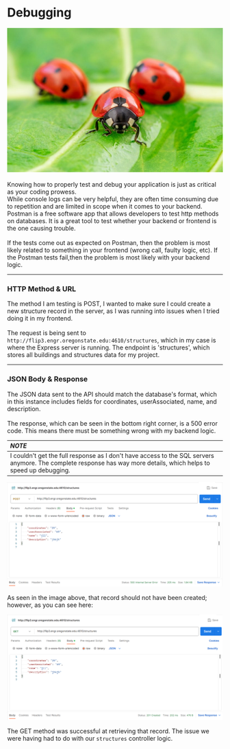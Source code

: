 # Debugging
![app.js file](https://github.com/scott5Tots/react-starter-app/blob/main/debugging/assets/Ladybug.JPG)<br><br>
Knowing how to properly test and debug your application is just as critical as your coding prowess. <br>
While console logs can be very helpful, they are often time consuming due to repetition and are limited in scope when it comes to your backend. Postman is a free software app that allows developers to test http methods on databases. It is a great tool to test whether your backend or frontend is the one causing trouble. <br><br>
If the tests come out as expected on Postman, then the problem is most likely related to something in your frontend (wrong call, faulty logic, etc). If the Postman tests fail,then the problem is most likely with your backend logic.<br>
___
### HTTP Method & URL
The method I am testing is POST, I wanted to make sure I could create a new structure record in the server, as I was running into issues when I tried doing it in my frontend.<br><br>
The request is being sent to `http://flip3.engr.oregonstate.edu:4610/structures`, which in my case is where the Express server is running. The endpoint is 'structures', which stores all buildings and structures data for my project.
___
### JSON Body & Response
The JSON data sent to the API should match the database's format, which in this instance includes fields for coordinates, userAssociated, name, and description.<br><br>
The response, which can be seen in the bottom right corner, is a 500 error code. This means there must be something wrong with my backend logic. 

| **_NOTE_**|
|:--------------|
|I couldn't get the full response as I don't have access to the SQL servers anymore. The complete response has way more details, which helps to speed up debugging. |

![POST test](https://github.com/scott5Tots/react-starter-app/blob/main/debugging/assets/post_bug.png)

As seen in the image above, that record should not have been created; however, as you can see here:

![GET method](https://github.com/scott5Tots/react-starter-app/blob/main/debugging/assets/get_bug.png)

The GET method was successful at retrieving that record. The issue we were having had to do with our `structures` controller logic.
